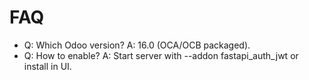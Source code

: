 # FAQ

- Q: Which Odoo version? A: 16.0 (OCA/OCB packaged).
- Q: How to enable? A: Start server with --addon fastapi_auth_jwt or install in UI.
